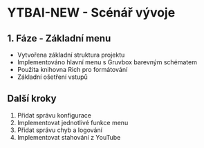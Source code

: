 # YTBAI-NEW - Scénář vývoje

## 1. Fáze - Základní menu
- Vytvořena základní struktura projektu
- Implementováno hlavní menu s Gruvbox barevným schématem
- Použita knihovna Rich pro formátování
- Základní ošetření vstupů

## Další kroky
1. Přidat správu konfigurace
2. Implementovat jednotlivé funkce menu
3. Přidat správu chyb a logování
4. Implementovat stahování z YouTube